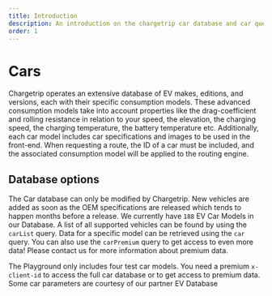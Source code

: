 ```yaml
---
title: Introduction
description: An introduction on the chargetrip car database and car queries
order: 1
---
```


# Cars

Chargetrip operates an extensive database of EV makes, editions, and versions, each with their specific consumption models. These advanced consumption models take into account properties like the drag-coefficient and rolling resistance in relation to your speed, the elevation, the charging speed, the charging temperature, the battery temperature etc. Additionally, each car model includes car specifications and images to be used in the front-end. When requesting a route, the ID of a car must be included, and the associated consumption model will be applied to the routing engine.

## Database options
The Car database can only be modified by Chargetrip. New vehicles are added as soon as the OEM specifications are released which tends to happen months before a release. We currently have `188` EV Car Models in our Database. A list of all supported vehicles can be found by using the `carList` query. Data for a specific model can be retrieved using the `car` query. You can also use the `carPremium` query to get access to even more data! Please <cta action='smallchat'>contact us</cta> for more information about premium data. 

<note>

The Playground only includes four test car models. You need a premium `x-client-id` to access the full car database or to get access to premium data. Some car parameters are courtesy of our partner EV Database

</note>

<examples title="Clone an example">
    <!-- Cars -->
    <example 
        href="https://chargetrip.github.io/examples/car/" 
        img="cars-example.png" 
        title="Query cars" 
        description="Quickly fetch a list of cars with additional data." 
        category="Cars">
    </example>
    <example 
        href="https://chargetrip.github.io/examples/state-of-charge/" 
        img="state-of-charge-example.png" 
        title="State of Charge" 
        description="Mutate the state of charge and reroute the journey" 
        category="Cars">
    </example>
</examples>
